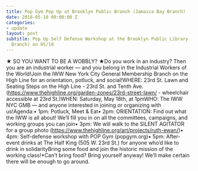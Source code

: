 ```yaml
---
title: Pop Gym Pop Up at Brooklyn Public Branch (Jamaica Bay Branch)
date: 2018-05-18 00:00:00 Z
categories:
- update
layout: post
subtitle: Pop Up Self Defense Workshop at the Brooklyn Public Library (Williamsburg
  Branch) on 05/18
---
```



★ SO YOU WANT TO BE A WOBBLY? ★Do you work in an industry? Then you are an industrial worker — and you belong in the Industrial Workers of the World!Join the IWW New York City General Membership Branch on the High Line for an orientation, potluck, and social!WHERE: 23rd St. Lawn and Seating Steps on the High Line - 23rd St. and Tenth Ave. (https://www.thehighline.org/garden-zones/23rd-street-lawn/ - wheelchair accessible at 23rd St.)WHEN: Saturday, May 18th, at 1pmWHO: The IWW NYC GMB — and anyone interested in joining or organizing with us!Agenda:• 1pm: Potluck, Meet & Eat• 2pm: ORIENTATION: Find out what the IWW is all about! We’ll fill you in on all the committees, campaigns, and working groups you can join• 3pm: We will walk to the SILENT AGITATOR for a group photo (https://www.thehighline.org/art/projects/ruth-ewan/)• 4pm: Self-defense workshop with POP Gym (popgym.org)• 5pm: After-event drinks at The Half King (505 W. 23rd St.) for anyone who’d like to drink in solidarityBring some food and join the historic mission of the working class!*Can’t bring food? Bring yourself anyway! We’ll make certain there will be enough to go around.
